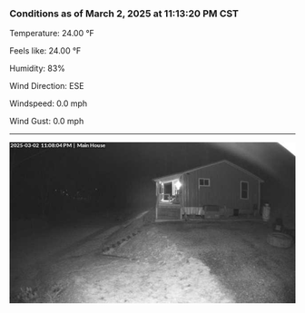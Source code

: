 ### Conditions as of March 2, 2025 at 11:13:20 PM CST 

Temperature: 24.00 &deg;F

Feels like: 24.00 &deg;F

Humidity: 83%

Wind Direction: ESE

Windspeed: 0.0 mph

Wind Gust: 0.0 mph

---

<img src="./images/latest.jpeg"/>

